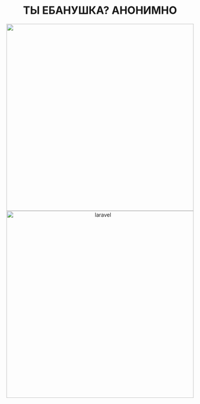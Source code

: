 <h1 align="center">ТЫ ЕБАНУШКА? АНОНИМНО</h1>
<center>
<img src="https://www-uploads.scaleway.com/Private_Networks_Illustration_Banner_563f9cbbf3.webp" alt="" width="500" height="500"/>
<img src="https://i.giphy.com/1BXa2alBjrCXC.webp" alt=" laravel" width="500" height="500"/>

